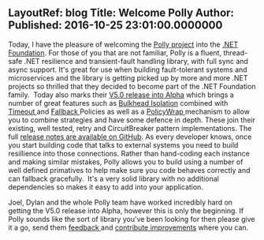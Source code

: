 LayoutRef: blog
Title: Welcome Polly
Author: 
Published: 2016-10-25 23:01:00.0000000
---
<p>Today, I have the pleasure of welcoming the <a href="http://www.thepollyproject.org/">Polly project</a>&nbsp;into the <a href="https://dotnetfoundation.org">.NET Foundation</a>. For those of you that are not familiar,&nbsp;<span>Polly is a fluent, thread-safe .NET resilience and transient-fault handling library, with full sync and async support. It's great for use when building fault-tolerant systems and microservices and the library is getting picked up by more and more .NET projects so thrilled that they decided to become part of the .NET Foundation family. &nbsp;Today also marks their <a href="http://www.thepollyproject.org/2016/10/25/polly-5-0-a-wider-resilience-framework/">V5.0 release into Alpha</a>&nbsp;which brings a number of great features such as <a href="https://github.com/App-vNext/Polly/wiki/Bulkhead">Bulkhead Isolation</a>&nbsp;combined with <a href="https://github.com/App-vNext/Polly/wiki/Timeout">Timeout </a>and <a href="https://github.com/App-vNext/Polly/wiki/Fallback">Fallback </a>Policies as well as a <a href="https://github.com/App-vNext/Polly/wiki/PolicyWrap">PolicyWrap </a>mechanism to allow you to combine strategies and have some defence in depth. These join their existing, well tested, retry and CircuitBreaker pattern implementations. The full <a href="https://github.com/App-vNext/Polly/blob/v5.0-alpha/CHANGELOG.md">release notes are available on GitHub</a>. As every developer&nbsp;knows, once you start building code that talks to external systems you need to build resillience into those connections. Rather than hand-coding each instance and making similar mistakes, Polly allows you to build using a number of well defined primatives to help make sure you code behaves correctly and can fallback gracefully. &nbsp;It's a very solid library with no additional dependencies so makes it easy to add into your application.</span></p>

<p><span>Joel, Dylan and the whole Polly team have worked incredibly hard on getting the V5.0 release into Alpha, however this is only the beginning. If Polly sounds like the sort of library you've been looking for then please give it a go, send them <a href="https://github.com/App-vNext/Polly">feedback </a>and <a href="https://github.com/App-vNext/Polly">contribute improvements</a>&nbsp;where you can.&nbsp;</span></p>

